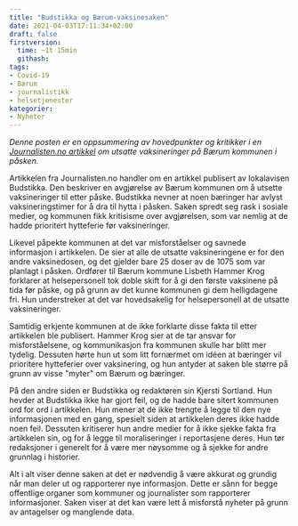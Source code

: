 ```yaml
---
title: "Budstikka og Bærum-vaksinesaken"
date: 2021-04-03T17:11:34+02:00
draft: false
firstversion:
  time: ~1t 15min
  githash:
tags:
- Covid-19
- Bærum
- journalistikk
- helsetjenester
kategorier:
- Nyheter
---
```

*Denne posten er en oppsummering av hovedpunkter og kritikker i en [Journalisten.no artikkel](https://journalisten.no/budstikka-covid-19-kjersti-sortland/vi-kan-ikke-unnskylde-en-sak-som-siterer-kommunal-myndighet-ordrett/455683) om utsatte vaksineringer på Bærum kommunen i påsken.*

Artikkelen fra Journalisten.no handler om en artikkel publisert av lokalavisen Budstikka. Den beskriver en avgjørelse av Bærum kommunen om å utsette vaksineringer til etter påske. Budstikka nevner at noen bæringer har avlyst vaksineringstimer for å dra til hytta i påsken. Saken spredt seg rask i sosiale medier, og kommunen fikk kritisisme over avgjørelsen, som var nemlig at de hadde prioritert hytteferie før vaksineringer.

<!--more-->
Likevel påpekte kommunen at det var misforståelser og savnede informasjon i artikkelen. De sier at alle de utsatte vaksineringene er for den andre vaksinedosen, og det gjelder bare 25 doser av de 1075 som var planlagt i påsken. Ordfører til Bærum kommune Lisbeth Hammer Krog forklarer at helsepersonell tok doble skift for å gi den første vaksinene på tida før påske, og på grunn av det kunne kommunen gi dem helligdagene fri. Hun understreker at det var hovedsakelig for helsepersonell at de utsatte vaksineringer.

Samtidig erkjente kommunen at de ikke forklarte disse fakta til etter artikkelen ble publisert. Hammer Krog sier at de tar ansvar for misforståelsene, og kommunikasjon fra kommunen skulle har blitt mer tydelig. Dessuten hørte hun ut som litt fornærmet om idéen at bæringer vil prioritere hytteferier over vaksinering, og hun antyder at saken ble større på grunn av visse "myter" om Bærum og bæringer.

På den andre siden er Budstikka og redaktøren sin Kjersti Sortland. Hun hevder at Budstikka ikke har gjort feil, og de hadde bare sitert kommunen ord for ord i artikkelen. Hun mener at de ikke trengte å legge til den nye informasjonen med en gang, spesielt siden at artikkelen deres ikke hadde noen feil. Dessuten kritiserer hun andre medier for å ikke sjekke fakta fra artikkelen sin, og for å legge til moraliseringer i reportasjene deres. Hun tør redaksjoner i generelt for å være mer nøysomme og å sjekke for andre grunnlag i historier.

Alt i alt viser denne saken at det er nødvendig å være akkurat og grundig når man deler ut og rapporterer nye informasjon. Dette er sånn for begge offentlige organer som kommuner og journalister som rapporterer informasjoner. Saken viser at det kan være lett å misforstå nyheter på grunn av antagelser og manglende data.  
